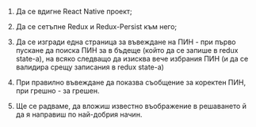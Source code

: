1. Да се вдигне React Native проект;

2. Да се сетъпне Redux и Redux-Persist към него;

3. Да се изгради една страница за въвеждане на ПИН - при първо пускане да поиска ПИН за в бъдеще (който да се запише в redux state-а), на всяко следващо да изисква вече избрания ПИН (и да се валидира срещу записания в redux state-a)

4. При правилно въвеждане да показва съобщение за коректен ПИН, при грешно - за грешен.

5. Ще се радваме, да вложиш известно въображение в решаването й да я направиш по най-добрия начин.
